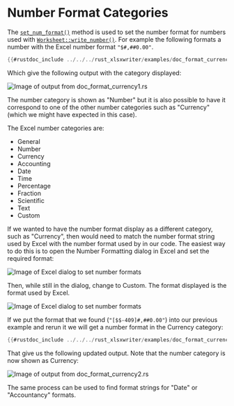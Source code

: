 # Number Format Categories

The [`set_num_format()`] method is used to set the number format for numbers
used with [`Worksheet::write_number()`]. For example the following formats a
number with the Excel number format `"$#,##0.00"`.

[`set_num_format()`]: https://docs.rs/rust_xlsxwriter/latest/rust_xlsxwriter/struct.Format.html#method.set_num_format
[`Worksheet::write_number()`]: https://docs.rs/rust_xlsxwriter/latest/rust_xlsxwriter/worksheet/struct.Worksheet.html#method.write_number


```rust
{{#rustdoc_include ../../../rust_xlsxwriter/examples/doc_format_currency1.rs:9:}}
```
Which give the following output with the category displayed:

![Image of output from doc_format_currency1.rs](../../images/format_currency1.png)

The number category is shown as "Number" but it is also possible to have it
correspond to one of the other number categories such as "Currency" (which we
might have expected in this case).

The Excel number categories are:

- General
- Number
- Currency
- Accounting
- Date
- Time
- Percentage
- Fraction
- Scientific
- Text
- Custom

If we wanted to have the number format display as a different category, such as
"Currency", then would need to match the number format string used by Excel with
the number format used by in our code. The easiest way to do this is to open the
Number Formatting dialog in Excel and set the required format:

![Image of Excel dialog to set number formats](../../images/format_currency2.png)

Then, while still in the dialog, change to Custom. The format displayed is the
format used by Excel.

![Image of Excel dialog to set number formats](../../images/format_currency3.png)

If we put the format that we found (`"[$$-409]#,##0.00"`) into our previous
example and rerun it we will get a number format in the Currency category:


```rust
{{#rustdoc_include ../../../rust_xlsxwriter/examples/doc_format_currency2.rs:18:20}}
```

That give us the following updated output. Note that the number category is
now shown as Currency:

![Image of output from doc_format_currency2.rs](../../images/format_currency4.png)

The same process can be used to find format strings for "Date" or
"Accountancy" formats.
